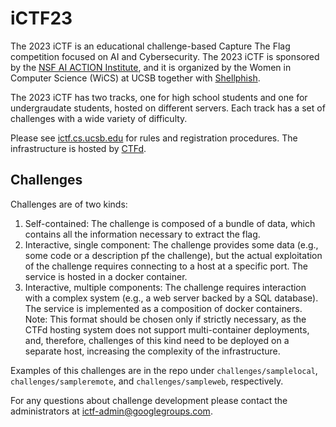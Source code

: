 # iCTF23

The 2023 iCTF is an educational challenge-based Capture The Flag competition focused on AI and Cybersecurity.
The 2023 iCTF is sponsored by the [NSF AI ACTION Institute](https://action.ucsb.edu), and it is organized by the Women in Computer Science (WiCS) at UCSB together with [Shellphish](http://www.shellphish.net).

The 2023 iCTF has two tracks, one for high school students and one for undergraudate students, hosted on different servers.
Each track has a set of challenges with a wide variety of difficulty.

Please see [ictf.cs.ucsb.edu](https://ictf.cs.ucsb.edu) for rules and registration procedures.
The infrastructure is hosted by [CTFd](https://CTFd.io).

## Challenges

Challenges are of two kinds:
1. Self-contained: The challenge is composed of a bundle of data, which contains all the information necessary to extract the flag.
2. Interactive, single component: The challenge provides some data (e.g., some code or a description pf the challenge), but the actual exploitation of the challenge requires connecting to a host at a specific port. The service is hosted in a docker container.
3. Interactive, multiple components: The challenge requires interaction with a complex system (e.g., a web server backed by a SQL database). The service is implemented as a composition of docker containers. Note: This format should be chosen only if strictly necessary, as the CTFd hosting system does not support multi-container deployments, and, therefore, challenges of this kind need to be deployed on a separate host, increasing the complexity of the infrastructure.

Examples of this challenges are in the repo under `challenges/samplelocal`, `challenges/sampleremote`, and `challenges/sampleweb`, respectively.

For any questions about challenge development please contact the administrators at [ictf-admin@googlegroups.com](mailto:ictf-admin@googlegroups.com).
